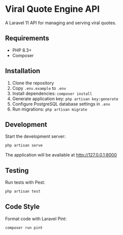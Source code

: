 # Viral Quote Engine API

A Laravel 11 API for managing and serving viral quotes.

## Requirements

- PHP 8.3+
- Composer

## Installation

1. Clone the repository
2. Copy `.env.example` to `.env`
3. Install dependencies: `composer install`
4. Generate application key: `php artisan key:generate`
5. Configure PostgreSQL database settings in `.env`
6. Run migrations: `php artisan migrate`

## Development

Start the development server:

```bash
php artisan serve
```

The application will be available at http://127.0.0.1:8000

## Testing

Run tests with Pest:

```bash
php artisan test
```

## Code Style

Format code with Laravel Pint:

```bash
composer run pint
```